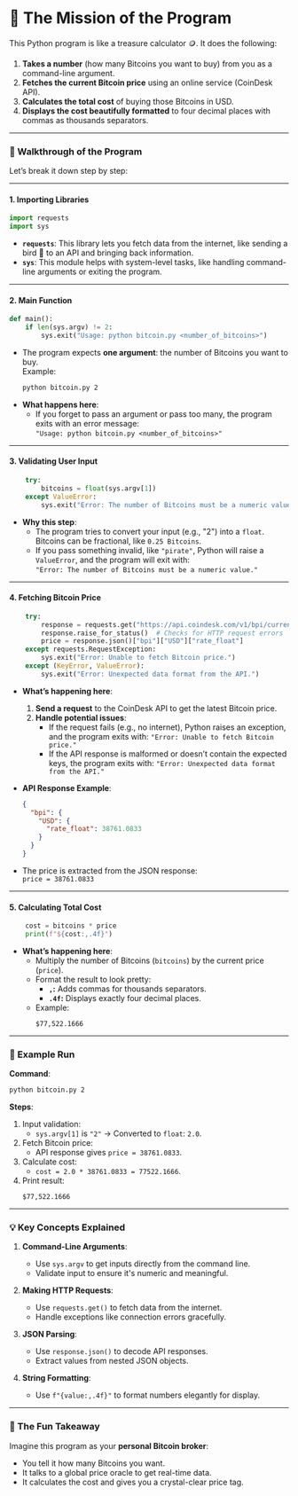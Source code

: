 # **📜 The Mission of the Program**

This Python program is like a treasure calculator 🪙. It does the following:
1. **Takes a number** (how many Bitcoins you want to buy) from you as a command-line argument.
2. **Fetches the current Bitcoin price** using an online service (CoinDesk API).
3. **Calculates the total cost** of buying those Bitcoins in USD.
4. **Displays the cost beautifully formatted** to four decimal places with commas as thousands separators.

---

### **🚶 Walkthrough of the Program**

Let’s break it down step by step:

---

#### **1. Importing Libraries**
```python
import requests
import sys
```

- **`requests`**: This library lets you fetch data from the internet, like sending a bird 🦅 to an API and bringing back information.
- **`sys`**: This module helps with system-level tasks, like handling command-line arguments or exiting the program.

---

#### **2. Main Function**
```python
def main():
    if len(sys.argv) != 2:
        sys.exit("Usage: python bitcoin.py <number_of_bitcoins>")
```

- The program expects **one argument**: the number of Bitcoins you want to buy.  
  Example:  
  ```bash
  python bitcoin.py 2
  ```
- **What happens here**:
  - If you forget to pass an argument or pass too many, the program exits with an error message:  
    `"Usage: python bitcoin.py <number_of_bitcoins>"`

---

#### **3. Validating User Input**
```python
    try:
        bitcoins = float(sys.argv[1])
    except ValueError:
        sys.exit("Error: The number of Bitcoins must be a numeric value.")
```

- **Why this step**:
  - The program tries to convert your input (e.g., "2") into a `float`.  
    Bitcoins can be fractional, like `0.25 Bitcoins`.
  - If you pass something invalid, like `"pirate"`, Python will raise a `ValueError`, and the program will exit with:  
    `"Error: The number of Bitcoins must be a numeric value."`

---

#### **4. Fetching Bitcoin Price**
```python
    try:
        response = requests.get("https://api.coindesk.com/v1/bpi/currentprice.json")
        response.raise_for_status()  # Checks for HTTP request errors
        price = response.json()["bpi"]["USD"]["rate_float"]
    except requests.RequestException:
        sys.exit("Error: Unable to fetch Bitcoin price.")
    except (KeyError, ValueError):
        sys.exit("Error: Unexpected data format from the API.")
```

- **What’s happening here**:
  1. **Send a request** to the CoinDesk API to get the latest Bitcoin price.
  2. **Handle potential issues**:
     - If the request fails (e.g., no internet), Python raises an exception, and the program exits with:
       `"Error: Unable to fetch Bitcoin price."`
     - If the API response is malformed or doesn’t contain the expected keys, the program exits with:
       `"Error: Unexpected data format from the API."`

- **API Response Example**:
  ```json
  {
    "bpi": {
      "USD": {
        "rate_float": 38761.0833
      }
    }
  }
  ```

- The price is extracted from the JSON response:  
  `price = 38761.0833`

---

#### **5. Calculating Total Cost**
```python
    cost = bitcoins * price
    print(f"${cost:,.4f}")
```

- **What’s happening here**:
  - Multiply the number of Bitcoins (`bitcoins`) by the current price (`price`).
  - Format the result to look pretty:
    - **`,`:** Adds commas for thousands separators.
    - **`.4f`:** Displays exactly four decimal places.
  - Example:
    ```plaintext
    $77,522.1666
    ```

---

### **🧪 Example Run**

**Command**:
```bash
python bitcoin.py 2
```

**Steps**:
1. Input validation:
   - `sys.argv[1]` is `"2"` → Converted to `float`: `2.0`.
2. Fetch Bitcoin price:
   - API response gives `price = 38761.0833`.
3. Calculate cost:
   - `cost = 2.0 * 38761.0833 = 77522.1666`.
4. Print result:
   ```plaintext
   $77,522.1666
   ```

---

### **💡 Key Concepts Explained**

1. **Command-Line Arguments**:
   - Use `sys.argv` to get inputs directly from the command line.
   - Validate input to ensure it's numeric and meaningful.

2. **Making HTTP Requests**:
   - Use `requests.get()` to fetch data from the internet.
   - Handle exceptions like connection errors gracefully.

3. **JSON Parsing**:
   - Use `response.json()` to decode API responses.
   - Extract values from nested JSON objects.

4. **String Formatting**:
   - Use `f"{value:,.4f}"` to format numbers elegantly for display.

---

### **🚩 The Fun Takeaway**

Imagine this program as your **personal Bitcoin broker**:
- You tell it how many Bitcoins you want.
- It talks to a global price oracle to get real-time data.
- It calculates the cost and gives you a crystal-clear price tag.
